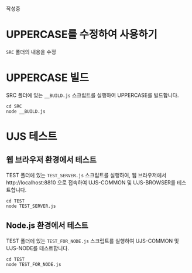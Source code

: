 작성중

# UPPERCASE를 수정하여 사용하기

`SRC` 폴더의 내용을 수정

# UPPERCASE 빌드
SRC 폴더에 있는 `__BUILD.js` 스크립트를 실행하여 UPPERCASE를 빌드합니다.

```
cd SRC
node __BUILD.js
```


# UJS 테스트

## 웹 브라우저 환경에서 테스트
TEST 폴더에 있는 `TEST_SERVER.js` 스크립트를 실행하여, 웹 브라우저에서 http://localhost:8810 으로 접속하여 UJS-COMMON 및 UJS-BROWSER를 테스트합니다.

```
cd TEST
node TEST_SERVER.js
```

## Node.js 환경에서 테스트
TEST 폴더에 있는 `TEST_FOR_NODE.js` 스크립트를 실행하여 UJS-COMMON 및 UJS-NODE를 테스트합니다.

```
cd TEST
node TEST_FOR_NODE.js
```
